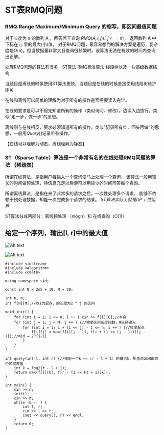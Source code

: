 # ST表RMQ问题

### RMQ:Range Maximum/Minimum Query 的缩写，即区间最值问题
对于长度为 n 的数列 A ，回答若干查询 $RMQ(A,i,j)(i,j<=n)$，
返回数列 A 中下标在 i,j 里的最大(小)值。
对于RMQ问题，最容易想到的解决方案是遍历，复杂度是O(n)。但当数据量非常大且查询很频繁时，该算法无法在有效的时间内查询出正解。

处理RMQ问题的算法有很多，ST算法 RMQ标准算法 线段树以及一些高级数据结构

当题目是离线的时侯使用ST算法更快，当题目是在线的时候直接使用线段树维护即可

在线和离线可以简单的理解为对于所有的操作是否需要读入完毕。

在线的要求是可以不用先知道所有的操作（类似询问、修改），边读入边执行，类似“走一步，做一步”的思想。

离线则与在线相反，要求必须知道所有的操作，类似"记录所有步，回头再做”的思想，一般用$Query[]$记录所有操作。

【在线可以理解为动态，离线理解为静态】
### ST（Sparse Table）算法是一个非常有名的在线处理RMQ问题的算法 【稀疏表】
所谓在线算法，是指用户每输入一个查询便马上处理一个查询。
该算法一般用较长的时间做预处理，待信息充足以后便可以用较少的时间回答每个查询。

所谓离线算法，是指在来了非常多的请求之后，一次性处理多个请求。
能够不依赖于预处理数据，却能一次完成多个请求的结果。
$ST算法实际上就是 DP + 位运算$

ST算法分成两部分：离线预处理 （nlogn）和 在线查询（O(1)）
## 给定一个序列，输出[l, r]中的最大值

![Alt text](https://staic.oss-cn-beijing.aliyuncs.com/typora/ST%E8%A1%A8%E9%A2%84%E5%A4%84%E7%90%86.png)

![Alt text](https://staic.oss-cn-beijing.aliyuncs.com/typora/ST%E8%A1%A8-%E8%AF%A2%E9%97%AE.png)

```
#include <iostream>
#include <algorithm>
#include <cmath>

using namespace std;

const int N = 2e5 + 10, M = 20;

int n, m;
int f[N][M];//以i为起点，的长度为2 ^ j 的区间

void init() {
    for (int i = 1; i <= n; i ++ ) cin >> f[i][0];//本身
    for (int j = 1; j < M; j ++ ) {//枚举区间长度指数，0已经输入
        for (int i = 1; i + (1 << j) - 1 <= n; i ++ ) {//枚举起点
            f[i][j] = max(f[i][j - 1], f[i + (1 << (j - 1))][j - 1]);//mid = 2^{j-1}
        }
    }
}

int query(int l, int r) {//找到一个k <= (r - l + 1) 的最大k，所查询区间由两个区间覆盖
    int k = log2(r - l + 1);
    return max(f[l][k], f[r - (1 << k) + 1][k]);
}

int main() {
    cin >> n;
    init();
    cin >> m;
    while (m -- ) {
        int l, r;
        cin >> l >> r;
        cout << query(l, r) << endl;
    }
    return 0;
}
```

